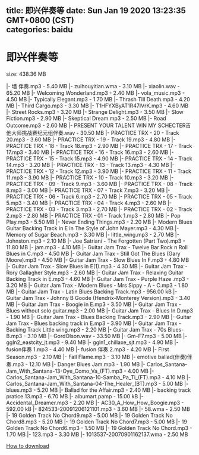 
title: 即兴伴奏等
date: Sun Jan 19 2020 13:23:35 GMT+0800 (CST)    
categories: baidu
---

# 即兴伴奏等
size: 438.36 MB
 
 
|- 墙 伴奏.mp3 - 5.40 MB
|- zuihouyitian.wma - 3.10 MB
|- xiaolin.wav - 65.20 MB
|- Welcoming Wonderland.mp3 - 2.40 MB
|- vola_music.mp3 - 4.50 MB
|- Typically Elegant.mp3 - 1.70 MB
|- Thrash Till Death.mp3 - 4.20 MB
|- Third Cargo.mp3 - 3.30 MB
|- T1HFYXByAT1R47IVrK.mp3 - 4.60 MB
|- Street Rocks.mp3 - 3.20 MB
|- Strange Delight.mp3 - 3.50 MB
|- Slow Fiction.mp3 - 2.90 MB
|- Skeptical Dream.mp3 - 2.50 MB
|- Road Outcome.mp3 - 2.60 MB
|- PRESENT YOUR TALENT WIN MY SCHECTER吉他大师挑战赛纪元组伴奏.wav - 30.50 MB
|- PRACTICE TRX - 20 - Track 20.mp3 - 3.60 MB
|- PRACTICE TRX - 19 - Track 19.mp3 - 4.80 MB
|- PRACTICE TRX - 18 - Track 18.mp3 - 2.90 MB
|- PRACTICE TRX - 17 - Track 17.mp3 - 3.40 MB
|- PRACTICE TRX - 16 - Track 16.mp3 - 2.60 MB
|- PRACTICE TRX - 15 - Track 15.mp3 - 4.90 MB
|- PRACTICE TRX - 14 - Track 14.mp3 - 3.20 MB
|- PRACTICE TRX - 13 - Track 13.mp3 - 4.30 MB
|- PRACTICE TRX - 12 - Track 12.mp3 - 3.90 MB
|- PRACTICE TRX - 11 - Track 11.mp3 - 3.90 MB
|- PRACTICE TRX - 10 - Track 10.mp3 - 3.20 MB
|- PRACTICE TRX - 09 - Track  9.mp3 - 3.60 MB
|- PRACTICE TRX - 08 - Track  8.mp3 - 3.00 MB
|- PRACTICE TRX - 07 - Track  7.mp3 - 3.20 MB
|- PRACTICE TRX - 06 - Track  6.mp3 - 2.70 MB
|- PRACTICE TRX - 05 - Track  5.mp3 - 3.40 MB
|- PRACTICE TRX - 04 - Track  4.mp3 - 2.60 MB
|- PRACTICE TRX - 03 - Track  3.mp3 - 2.70 MB
|- PRACTICE TRX - 02 - Track  2.mp3 - 2.80 MB
|- PRACTICE TRX - 01 - Track  1.mp3 - 2.80 MB
|- Pop Play.mp3 - 5.50 MB
|- Never Ending Things.mp3 - 2.20 MB
|- Modern Blues Guitar Backing Track in E in The Style of John Mayer.mp3 - 4.30 MB
|- Memory of Sugar Beach.mp3 - 3.30 MB
|- little_wing.mp3 - 2.70 MB
|- Johnston.mp3 - 2.10 MB
|- Joe Satriani - The Forgotten (Part Two).mp3 - 11.80 MB
|- jam.mp3 - 4.10 MB
|- Guitar Jam Trax - Twelve Bar Rock n Roll Blues in C.mp3 - 4.50 MB
|- Guitar Jam Trax - Still Got The Blues (Gary Moore).mp3 - 4.50 MB
|- Guitar Jam Trax - Slow Blues In F.mp3 - 4.80 MB
|- Guitar Jam Trax - Slow Blues in E(1).mp3 - 4.30 MB
|- Guitar Jam Trax - Rory Gallagher Style.mp3 - 2.60 MB
|- Guitar Jam Trax - Relaxing Guitar Backing Track in E.mp3 - 4.60 MB
|- Guitar Jam Trax - Purple Haze .mp3 - 3.20 MB
|- Guitar Jam Trax - Modern Blues - Mrs Sippy - A - C.mp3 - 1.80 MB
|- Guitar Jam Trax - Latin Blues Backing Track.mp3 - 956.00 kB
|- Guitar Jam Trax - Johnny B Goode (Hendrix-Monterey Version).mp3 - 3.40 MB
|- Guitar Jam Trax - Boogie in E.mp3 - 3.50 MB
|- Guitar Jam Trax - Blues without solo guitar.mp3 - 2.00 MB
|- Guitar Jam Trax - Blues In D.mp3 - 1.90 MB
|- Guitar Jam Trax - Blues Backing Track.mp3 - 2.90 MB
|- Guitar Jam Trax - Blues backing track in E.mp3 - 3.90 MB
|- Guitar Jam Trax - Backing Track Little wing.mp3 - 2.20 MB
|- Guitar Jam Trax - 70s Blues-B.mp3 - 3.10 MB
|- GordOlson.wav - 33.50 MB
|- Gm-F7.mp3 - 5.00 MB
|- ggln2_eastcity_jt.mp3 - 9.40 MB
|- ggln1_chillaxe_sjt.mp3 - 4.90 MB
|- fusion伴奏 1.mp3 - 4.40 MB
|- fusion 伴奏 2.mp3 - 4.20 MB
|- First Season.mp3 - 2.10 MB
|- Fall Flame.mp3 - 3.10 MB
|- emotive ballad(伴奏)伴奏.mp3 - 12.10 MB
|- Danger Blues Jam.mp3 - 1.90 MB
|- Carlos_Santana-Jam_With_Santana-13-Oye_Como_Va_(FT).mp3 - 4.00 MB
|- Carlos_Santana-Jam_With_Santana-10-Samba_Pa_Ti_(FT).mp3 - 4.10 MB
|- Carlos_Santana-Jam_With_Santana-04-The_Healer_(BT).mp3 - 5.00 MB
|- blues.mp3 - 5.20 MB
|- Ballad for the Affair.mp3 - 2.40 MB
|- backing track pratice 13.mp3 - 6.70 MB
|- albumart.pamp - 15.00 kB
|- Accidental_Dreamer.mp3 - 2.20 MB
|- AC30_A_How_How_Boogie.mp3 - 592.00 kB
|- 824533-20091206121101.mp3 - 3.60 MB
|- 58.wma - 2.50 MB
|- 19 Golden Track No Chord9.mp3 - 5.00 MB
|- 19 Golden Track No Chord8.mp3 - 5.20 MB
|- 19 Golden Track No Chord7.mp3 - 5.00 MB
|- 19 Golden Track No Chord6.mp3 - 1.50 MB
|- 19 Golden Track No Chord.mp3 - 1.70 MB
|- 123.mp3 - 3.30 MB
|- 1013537-20070901162137.wma - 2.50 MB

[How to download](https://bpcam.bemobtrk.com/go/2ceec3aa-1ca2-46d6-b9ff-aaa5c184517c?jno=922)
